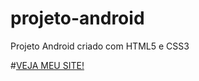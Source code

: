 # projeto-android
 Projeto Android criado com HTML5 e CSS3 

#[VEJA MEU SITE!](https://hiagosilvaanjos.github.io/projeto-android/)